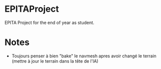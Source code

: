 # EPITAProject
EPITA Project for the end of year as student.


# Notes 

- Toujours penser à bien "bake" le navmesh apres avoir changé le terrain (mettre à jour le terrain dans la tête de l'IA)
